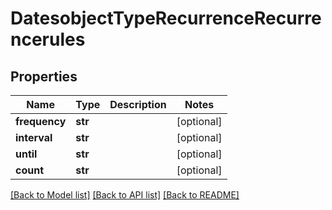 # DatesobjectTypeRecurrenceRecurrencerules

## Properties
Name | Type | Description | Notes
------------ | ------------- | ------------- | -------------
**frequency** | **str** |  | [optional] 
**interval** | **str** |  | [optional] 
**until** | **str** |  | [optional] 
**count** | **str** |  | [optional] 

[[Back to Model list]](../README.md#documentation-for-models) [[Back to API list]](../README.md#documentation-for-api-endpoints) [[Back to README]](../README.md)

